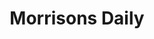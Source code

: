 ---
title: "Morrisons Daily"
url: /clacton-on-sea/morrisons-daily-frinton-road/
shop: Lebensmittel
---